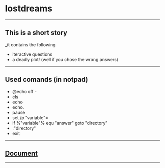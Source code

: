 # lostdreams
-------------------------------------------------
## This is a short story
_it contains the following

- iteractive questions
- a deadly plot! (well if you chose the wrong answers)
----------------------------------------------------

## Used comands (in notpad)

- @echo off -
- cls
- echo
- echo.
- pause
- set /p "variable"=
- if %"variable"% equ "answer" goto "directory"
- :"directory"
- exit

-------------------------------------------------
## [Document](https://github.com/KailaMartin/lostdreams/blob/readme-edits/lostdreams.bat)

-------------------------------------------------------
